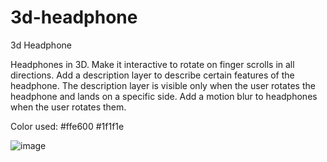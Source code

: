 # 3d-headphone
3d Headphone

Headphones in 3D. Make it interactive to rotate on finger scrolls in all
directions. Add a description layer to describe certain features of the headphone.
The description layer is visible only when the user rotates the headphone and lands on a specific side.
Add a motion blur to headphones when the user rotates them.

Color used: 
#ffe600
#1f1f1e

![image](https://user-images.githubusercontent.com/75271300/157594068-0a90ea63-d808-464b-b453-82410253aa36.png)
